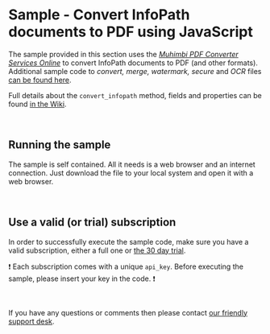 # Sample - Convert InfoPath documents to PDF using JavaScript

The sample provided in this section uses the [*Muhimbi PDF Converter Services Online*](https://github.com/Muhimbi/PDF-Converter-Services-Online) to convert InfoPath documents to PDF (and other formats).
Additional sample code to *convert, merge, watermark, secure* and *OCR* files [can be found here](../).

Full details about the `convert_infopath` method, fields and properties can be found [in the Wiki](https://github.com/Muhimbi/PDF-Converter-Services-Online/wiki/API:-convert_infopath).

<br>

## Running the sample

The sample is self contained. All it needs is a web browser and an internet connection. Just download the file to your local system and open it with a web browser.

<br>

## Use a valid (or trial) subscription

In order to successfully execute the sample code, make sure you have a valid subscription, either a full one or [the 30 day trial](https://support.muhimbi.com/hc/en-us/articles/115002816048-Getting-started-with-the-PDF-Converter-Services-Online).

:exclamation: Each subscription comes with a unique `api_key`. Before executing the sample, please insert your key in the code. :exclamation:


<br>

If you have any questions or comments then please contact [our friendly support desk](http://www.muhimbi-online.com/contact).
